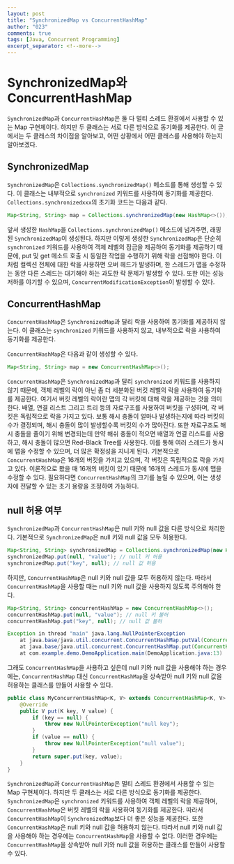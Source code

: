 ```yaml
---
layout: post
title: "SynchronizedMap vs ConcurrentHashMap"
author: "023"
comments: true
tags: [Java, Concurrent Programming]
excerpt_separator: <!--more-->
---
```


# SynchronizedMap와 ConcurrentHashMap 
`SynchronizedMap`과 `ConcurrentHashMap`은 둘 다 멀티 스레드 환경에서 사용할 수 있는 Map 구현체이다. 
하지만 두 클래스는 서로 다른 방식으로 동기화를 제공한다. 
이 글에서는 두 클래스의 차이점을 알아보고, 어떤 상황에서 어떤 클래스를 사용해야 하는지 알아보겠다.

## SynchronizedMap
`SynchronizedMap`은 `Collections.synchronizedMap()` 메소드를 통해 생성할 수 있다.
이 클래스는 내부적으로 `synchronized` 키워드를 사용하여 동기화를 제공한다.
`Collections.synchronizedxxx`의 초기화 코드는 다음과 같다.

```java
Map<String, String> map = Collections.synchronizedMap(new HashMap<>());
```

앞서 생성한 `HashMap`을 `Collections.synchronizedMap()` 메소드에 넘겨주면, 래핑 된 `SynchronizedMap`이 생성된다.
하지만 이렇게 생성한 `SynchronizedMap`은 단순히 `synchronized` 키워드를 사용하여 객체 레벨의 잠금을 제공하여 동기화를 제공하기 때문에,
put 및 get 메소드 호출 시 동일한 작업을 수행하기 위해 락을 선점해야 한다.
이처럼 컬렉션 전체에 대한 락을 사용하면 오버 헤드가 발생하며, 한 스레드가 맵을 수정하는 동안 다른 스레드는 대기해야 하는 과도한 락 문제가 발생할 수 있다.
또한 이는 성능 저하를 야기할 수 있으며, `ConcurrentModificationException`이 발생할 수 있다.

## ConcurrentHashMap
`ConcurrentHashMap`은 `SynchronizedMap`과 달리 락을 사용하여 동기화를 제공하지 않는다.
이 클래스는 `synchronized` 키워드를 사용하지 않고, 내부적으로 락을 사용하여 동기화를 제공한다.

`ConcurrentHashMap`은 다음과 같이 생성할 수 있다.

```java
Map<String, String> map = new ConcurrentHashMap<>();
```

`ConcurrentHashMap`은 `SynchronizedMap`과 달리 `synchronized` 키워드를 사용하지 않기 때문에, 객체 레벨의 락이 아닌 좀 더 세분화된 
버킷 레벨의 락을 사용하여 동기화를 제공한다. 
여기서 버킷 레벨의 락이란 맵의 각 버킷에 대해 락을 제공하는 것을 의미한다.
배열, 연결 리스트 그리고 트리 등의 자료구조를 사용하여 버킷을 구성하며, 각 버킷은 독립적으로 락을 가지고 있다.
보통 해시 충돌이 얼마나 발생하는지에 따라 버킷의 수가 결정되며, 해시 충돌이 많이 발생할수록 버킷의 수가 많아진다.
또한 자료구조도 해시 충돌을 줄이기 위해 변경되는데 만약 해쉬 충돌이 적으면 배열과 연결 리스트를 사용하고, 해시 충돌이 많으면 Red-Black Tree를 사용한다.
이를 통해 여러 스레드가 동시에 맵을 수정할 수 있으며, 더 많은 확정성을 지니게 된다.
기본적으로 `ConcurrentHashMap`은 16개의 버킷을 가지고 있으며, 각 버킷은 독립적으로 락을 가지고 있다.
이론적으로 봤을 때 16개의 버킷이 있기 때문에 16개의 스레드가 동시에 맵을 수정할 수 있다.
필요하다면 `ConcurrentHashMap`의 크기를 늘릴 수 있으며, 이는 생성자에 전달할 수 있는 초기 용량을 조정하여 가능하다.

## null 허용 여부
`SynchronizedMap`과 `ConcurrentHashMap`은 null 키와 null 값을 다른 방식으로 처리한다.
기본적으로 `SynchronizedMap`은 null 키와 null 값을 모두 허용한다.

```java
Map<String, String> synchronizedMap = Collections.synchronizedMap(new HashMap<>());
synchronizedMap.put(null, "value"); // null 키 허용
synchronizedMap.put("key", null); // null 값 허용
```

하지만, `ConcurrentHashMap`은 null 키와 null 값을 모두 허용하지 않는다.
따라서 `ConcurrentHashMap`을 사용할 때는 null 키와 null 값을 사용하지 않도록 주의해야 한다.

```java
Map<String, String> concurrentHashMap = new ConcurrentHashMap<>();
concurrentHashMap.put(null, "value"); // null 키 불허
concurrentHashMap.put("key", null); // null 값 불허
```

```java
Exception in thread "main" java.lang.NullPointerException
    at java.base/java.util.concurrent.ConcurrentHashMap.putVal(ConcurrentHashMap.java:1011)
    at java.base/java.util.concurrent.ConcurrentHashMap.put(ConcurrentHashMap.java:1006)
    at com.example.demo.DemoApplication.main(DemoApplication.java:13)
```

그래도 `ConcurrentHashMap`을 사용하고 싶은데 null 키와 null 값을 사용해야 하는 경우에는,
`ConcurrentHashMap` 대신 `ConcurrentHashMap`을 상속받아 null 키와 null 값을 허용하는 클래스를 만들어 사용할 수 있다.

```java
public class MyConcurrentHashMap<K, V> extends ConcurrentHashMap<K, V> {
    @Override
    public V put(K key, V value) {
        if (key == null) {
            throw new NullPointerException("null key");
        }
        if (value == null) {
            throw new NullPointerException("null value");
        }
        return super.put(key, value);
    }
}
```

`SynchronizedMap`과 `ConcurrentHashMap`은 멀티 스레드 환경에서 사용할 수 있는 Map 구현체이다.
하지만 두 클래스는 서로 다른 방식으로 동기화를 제공한다.
`SynchronizedMap`은 `synchronized` 키워드를 사용하여 객체 레벨의 락을 제공하며, `ConcurrentHashMap`은 버킷 레벨의 락을 사용하여 동기화를 제공한다.
따라서 `ConcurrentHashMap`이 `SynchronizedMap`보다 더 좋은 성능을 제공한다.
또한 `ConcurrentHashMap`은 null 키와 null 값을 허용하지 않는다.
따라서 null 키와 null 값을 사용해야 하는 경우에는 `ConcurrentHashMap`을 사용할 수 없다.
이러한 경우에는 `ConcurrentHashMap`을 상속받아 null 키와 null 값을 허용하는 클래스를 만들어 사용할 수 있다.
